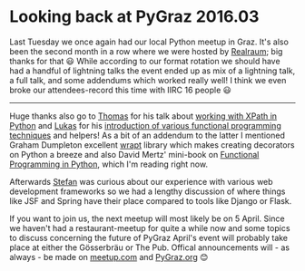# Looking back at PyGraz 2016.03

Last Tuesday we once again had our local Python meetup in Graz. It's also been
the second month in a row where we were hosted by [Realraum][]; big thanks for
that 😃 While according to our format rotation we should have had a handful of
lightning talks the event ended up as mix of a lightning talk, a full talk, and
some addendums which worked really well! I think we even broke our
attendees-record this time with IIRC 16 people 😃

-------

Huge thanks also go to [Thomas][] for his talk about
[working with XPath in Python][xpath] and [Lukas][] for his
[introduction of various functional programming techniques][func] and helpers!
As a bit of an addendum to the latter I mentioned Graham Dumpleton excellent
[wrapt][] library which makes creating decorators on Python a breeze and also
David Mertz' mini-book on [Functional Programming in Python][], which I'm
reading right now.

Afterwards [Stefan][] was curious about our experience with various web
development frameworks so we had a lengthy discussion of where things like JSF
and Spring have their place compared to tools like Django or Flask.

If you want to join us, the next meetup will most likely be on 5 April. Since we
haven't had a restaurant-meetup for quite a while now and some topics to discuss
concerning the future of PyGraz April's event will probably take place at either
the Gösserbräu or The Pub. Offical announcements will - as always - be made on
[meetup.com][] and [PyGraz.org][] 😊

[xpath]: https://pygraz.org/meetups/sessions/51/
[func]: https://pygraz.org/meetups/sessions/49/
[thomas]: http://www.roskakori.at/
[lukas]: http://lukas-prokop.at/
[stefan]: http://stefan.2904.cc/
[functional programming in python]: http://www.oreilly.com/programming/free/functional-programming-python.csp
[pygraz.org]: https://pygraz.org
[realraum]: https://wp.realraum.at/
[meetup.com]: http://www.meetup.com/PyGRAZ/
[wrapt]: https://github.com/GrahamDumpleton/wrapt
